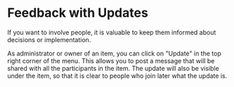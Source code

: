 # Feedback with Updates

If you want to involve people, it is valuable to keep them informed about decisions or implementation.

As administrator or owner of an item, you can click on "Update" in the top right corner of the menu. This allows you to post a message that will be shared with all the participants in the item. The update will also be visible under the item, so that it is clear to people who join later what the update is.
